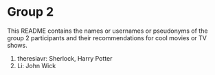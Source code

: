 # Group 2

This README contains the names or usernames or pseudonyms of the group 2 participants and their recommendations for cool movies or TV shows.

1.  theresiavr: Sherlock, Harry Potter
2.  Li: John Wick
